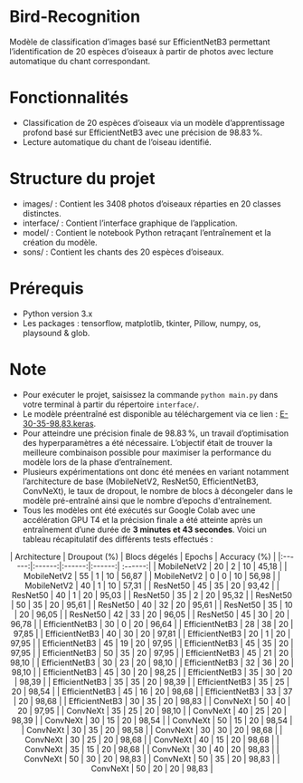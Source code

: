 # Bird-Recognition
Modèle de classification d’images basé sur EfficientNetB3 permettant l’identification de 20 espèces d’oiseaux à partir de photos avec lecture automatique du chant correspondant.

# Fonctionnalités 
- Classification de 20 espèces d’oiseaux via un modèle d’apprentissage profond basé sur EfficientNetB3 avec une précision de 98.83 %.
- Lecture automatique du chant de l’oiseau identifié.

# Structure du projet
- images/ : Contient les 3408 photos d’oiseaux réparties en 20 classes distinctes.
- interface/ : Contient l’interface graphique de l’application.
- model/ : Contient le notebook Python retraçant l’entraînement et la création du modèle.
- sons/ : Contient les chants des 20 espèces d’oiseaux.

# Prérequis
- Python version 3.x
- Les packages : tensorflow, matplotlib, tkinter, Pillow, numpy, os, playsound & glob.

# Note
- Pour exécuter le projet, saisissez la commande `python main.py` dans votre terminal à partir du répertoire `interface/`.
- Le modèle préentraîné est disponible au téléchargement via ce lien : [E-30-35-98,83.keras](https://drive.google.com/file/d/1lv2bGIFW4VsZqR-HX_lc6dKgVCMoSaL1/view?usp=drive_link).
- Pour atteindre une précision finale de 98.83 %, un travail d’optimisation des hyperparamètres a été nécessaire. L’objectif était de trouver la meilleure combinaison possible pour maximiser la performance du modèle lors de la phase d’entraînement.
- Plusieurs expérimentations ont donc été menées en variant notamment l’architecture de base (MobileNetV2, ResNet50, EfficientNetB3, ConvNeXt), le taux de dropout, le nombre de blocs à décongeler dans le modèle pré-entraîné ainsi que le nombre d’epochs d'entraînement.
- Tous les modèles ont été exécutés sur Google Colab avec une accélération GPU T4 et la précision finale a été atteinte après un entraînement d’une durée de **3 minutes et 43 secondes**. Voici un tableau récapitulatif des différents tests effectués :
<div align="center">  
| Architecture | Droupout (%) | Blocs dégelés | Epochs | Accuracy (%) |
|:------:|:------:|:------:|:------:| :------:|
| MobileNetV2 | 20 | 2 | 10 | 45,18 |
| MobileNetV2 | 55 | 1 | 10 | 56,87 |
| MobileNetV2 | 0  | 0 | 10 | 56,98 |
| MobileNetV2 | 40 | 1 | 10 | 57,31 |
| ResNet50 | 45 | 35 | 20 | 93,42 |
| ResNet50 | 40 | 1  | 20 | 95,03 |
| ResNet50 | 35 | 2  | 20 | 95,32 |
| ResNet50 | 50 | 35 | 20 | 95,61 |
| ResNet50 | 40 | 32 | 20 | 95,61 |
| ResNet50 | 35 | 10 | 20 | 96,05 |
| ResNet50 | 42 | 33 | 20 | 96,05 |
| ResNet50 | 45 | 30 | 20 | 96,78 |
| EfficientNetB3 | 30 | 0  | 20 | 96,64 |
| EfficientNetB3 | 28 | 38 | 20 | 97,85 |
| EfficientNetB3 | 40 | 30 | 20 | 97,81 |
| EfficientNetB3 | 20 | 1  | 20 | 97,95 |
| EfficientNetB3 | 45 | 19 | 20 | 97,95 |
| EfficientNetB3 | 45 | 35 | 20 | 97,95 |
| EfficientNetB3 | 50 | 35 | 20 | 97,95 |
| EfficientNetB3 | 45 | 21 | 20 | 98,10 |
| EfficientNetB3 | 30 | 23 | 20 | 98,10 |
| EfficientNetB3 | 32 | 36 | 20 | 98,10 |
| EfficientNetB3 | 45 | 30 | 20 | 98,25 |
| EfficientNetB3 | 35 | 30 | 20 | 98,39 |
| EfficientNetB3 | 35 | 35 | 20 | 98,39 |
| EfficientNetB3 | 35 | 25 | 20 | 98,54 |
| EfficientNetB3 | 45 | 16 | 20 | 98,68 |
| EfficientNetB3 | 33 | 37 | 20 | 98,68 |
| EfficientNetB3 | 30 | 35 | 20 | 98,83 |
| ConvNeXt | 50 | 40 | 20 | 97,95 |
| ConvNeXt | 35 | 25 | 20 | 98,10 |
| ConvNeXt | 40 | 25 | 20 | 98,39 |
| ConvNeXt | 30 | 15 | 20 | 98,54 |
| ConvNeXt | 50 | 15 | 20 | 98,54 |
| ConvNeXt | 30 | 35 | 20 | 98,58 |
| ConvNeXt | 30 | 30 | 20 | 98,68 |
| ConvNeXt | 30 | 25 | 20 | 98,68 |
| ConvNeXt | 40 | 15 | 20 | 98,68 |
| ConvNeXt | 35 | 15 | 20 | 98,68 |
| ConvNeXt | 30 | 40 | 20 | 98,83 |
| ConvNeXt | 50 | 30 | 20 | 98,83 |
| ConvNeXt | 50 | 35 | 20 | 98,83 |
| ConvNeXt | 50 | 20 | 20 | 98,83 |
</div>